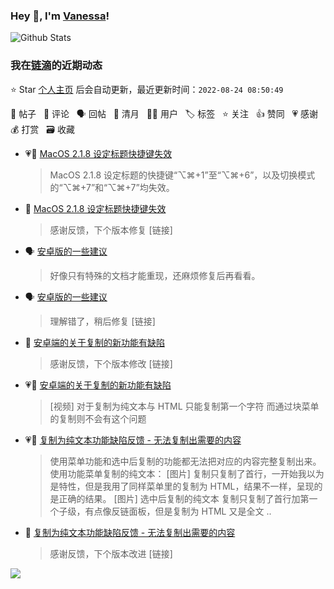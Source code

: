 ### Hey 👋, I'm [Vanessa](http://vanessa.b3log.org/)!

![Github Stats](https://github-readme-stats.vercel.app/api?username=Vanessa219&show_icons=true)

<!--events start -->

### 我在[链滴](https://ld246.com)的近期动态

⭐️ Star [个人主页](https://github.com/Vanessa219/Vanessa219) 后会自动更新，最近更新时间：`2022-08-24 08:50:49`

📝 帖子 &nbsp; 💬 评论 &nbsp; 🗣 回帖 &nbsp; 🌙 清月 &nbsp; 👨‍💻 用户 &nbsp; 🏷️ 标签 &nbsp; ⭐️ 关注 &nbsp; 👍 赞同 &nbsp; 💗 感谢 &nbsp; 💰 打赏 &nbsp; 🗃 收藏

* 💗📝 [MacOS 2.1.8 设定标题快捷键失效](https://ld246.com/article/1661165962277)

  > MacOS 2.1.8 设定标题的快捷键“⌥⌘+1”至“⌥⌘+6”，以及切换模式的“⌥⌘+7”和“⌥⌘+7”均失效。
* 💬 [MacOS 2.1.8 设定标题快捷键失效](https://ld246.com/article/1661165962277/comment/1661186225658#comments)

  > 感谢反馈，下个版本修复 [链接]
* 🗣 [安卓版的一些建议](https://ld246.com/article/1661015169396/comment/1661151656209#comments)

  > 好像只有特殊的文档才能重现，还麻烦修复后再看看。
* 🗣 [安卓版的一些建议](https://ld246.com/article/1661015169396/comment/1661151656209#comments)

  > 理解错了，稍后修复 [链接]
* 💬 [安卓端的关于复制的新功能有缺陷](https://ld246.com/article/1661142139479/comment/1661179989214#comments)

  > 感谢反馈，下个版本修改 [链接]
* 💗📝 [安卓端的关于复制的新功能有缺陷](https://ld246.com/article/1661142139479)

  > [视频] 对于复制为纯文本与 HTML 只能复制第一个字符 而通过块菜单的复制则不会有这个问题
* 💗📝 [复制为纯文本功能缺陷反馈 - 无法复制出需要的内容](https://ld246.com/article/1661145247948)

  > 使用菜单功能和选中后复制的功能都无法把对应的内容完整复制出来。 使用功能菜单复制的纯文本： [图片] 复制只复制了首行，一开始我以为是特性，但是我用了同样菜单里的复制为 HTML，结果不一样，呈现的是正确的结果。 [图片] 选中后复制的纯文本 复制只复制了首行加第一个子级，有点像反链面板，但是复制为 HTML 又是全文 ..
* 💬 [复制为纯文本功能缺陷反馈 - 无法复制出需要的内容](https://ld246.com/article/1661145247948/comment/1661178780961#comments)

  > 感谢反馈，下个版本改进 [链接]


<!--events end -->

<a title="Hits" target="_blank" href="https://github.com/Vanessa219/Vanessa219"><img src="https://hits.b3log.org/Vanessa219/Vanessa219.svg"></a>
